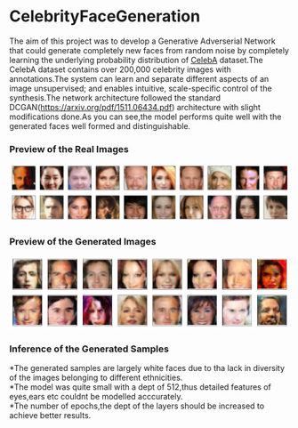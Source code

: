 # CelebrityFaceGeneration

The aim of this project was to develop a Generative Adverserial Network that could generate completely new faces from random noise by completely learning the underlying probability distribution of [CelebA](http://mmlab.ie.cuhk.edu.hk/projects/CelebA.html) dataset.The CelebA dataset contains over 200,000 celebrity images with annotations.The system can learn and separate different aspects of an image unsupervised; and enables intuitive, scale-specific control of the synthesis.The network architecture followed the standard DCGAN(https://arxiv.org/pdf/1511.06434.pdf) architecture with slight modifications done.As you can see,the model performs quite well with the generated faces well formed and distinguishable.

### Preview of the Real Images
![Training Image](https://github.com/SoumyadeepJana/CelebrityFaceGeneration/blob/master/real.png)

### Preview of the Generated Images
![Training Image](https://github.com/SoumyadeepJana/CelebrityFaceGeneration/blob/master/generated.png)

### Inference of the Generated Samples
*The generated samples are largely white faces due to tha lack in diversity of the images belonging to different ethnicities.<br>
*The model was quite small with a dept of 512,thus detailed features of eyes,ears etc couldnt be modelled acccurately.<br>
*The number of epochs,the dept of the layers should be increased to achieve better results.
